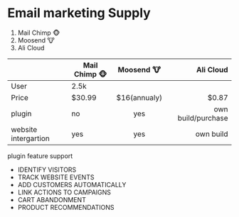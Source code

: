  # Email marketing Supply
 1. Mail Chimp 🐵
 2. Moosend 🐮
 3. Ali Cloud 


| | Mail Chimp 🐵      |Moosend 🐮          | Ali Cloud  |
| ------------- | ------------- |:-------------:| -----:|
|User| 2.5k|
|Price| $30.99      | $16(annualy) | $0.87 |
|plugin|no|yes|own build/purchase|
website intergartion|yes|yes|own build|


plugin feature support 
- IDENTIFY VISITORS
- TRACK WEBSITE EVENTS
- ADD CUSTOMERS AUTOMATICALLY
-  LINK ACTIONS TO CAMPAIGNS
-  CART ABANDONMENT
-  PRODUCT RECOMMENDATIONS
